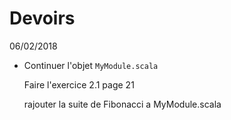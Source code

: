 # Devoirs


06/02/2018

* Continuer l'objet `MyModule.scala`

   Faire l'exercice 2.1 page 21 
   
   rajouter la suite de Fibonacci a MyModule.scala
   
   
